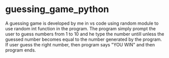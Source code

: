 # guessing_game_python
A guessing game is developed by me in vs code using random module to use random int function in the program. The program simply prompt the user to guess numbers from 1 to 10 and he type the number untill unless the guessed number becomes equal to the number generated by the program. If user guess the right number, then program says "YOU WIN" and then program ends.
